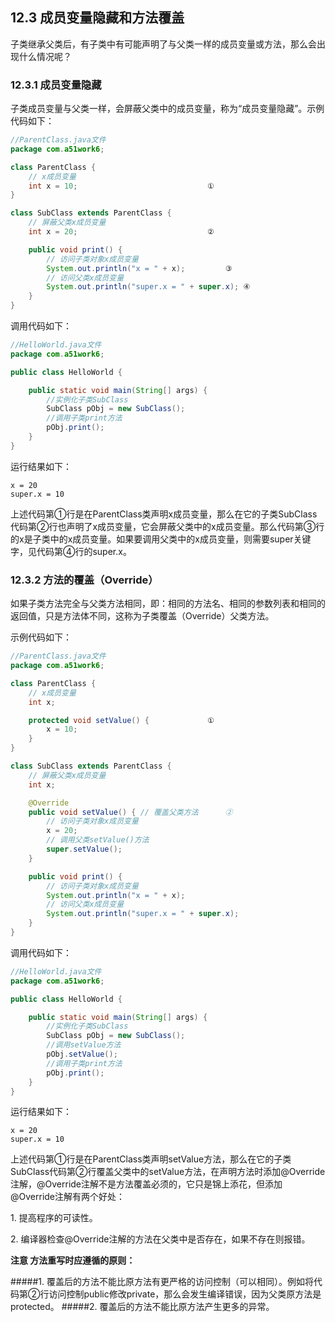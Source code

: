## 12.3 成员变量隐藏和方法覆盖

子类继承父类后，有子类中有可能声明了与父类一样的成员变量或方法，那么会出现什么情况呢？

### 12.3.1 成员变量隐藏

子类成员变量与父类一样，会屏蔽父类中的成员变量，称为“成员变量隐藏”。示例代码如下：


```java
//ParentClass.java文件
package com.a51work6;

class ParentClass {
    // x成员变量
    int x = 10;								①
}

class SubClass extends ParentClass {
	// 屏蔽父类x成员变量
    int x = 20;								②

    public void print() {
		// 访问子类对象x成员变量
		System.out.println("x = " + x);			③
		// 访问父类x成员变量
		System.out.println("super.x = " + super.x);	④
	}
}
```

调用代码如下：
	
```java
//HelloWorld.java文件
package com.a51work6;

public class HelloWorld {

	public static void main(String[] args) {
		//实例化子类SubClass
		SubClass pObj = new SubClass();
		//调用子类print方法
		pObj.print();
	}
}
```


运行结果如下：

	x = 20
	super.x = 10


上述代码第①行是在ParentClass类声明x成员变量，那么在它的子类SubClass代码第②行也声明了x成员变量，它会屏蔽父类中的x成员变量。那么代码第③行的x是子类中的x成员变量。如果要调用父类中的x成员变量，则需要super关键字，见代码第④行的super.x。

### 12.3.2 方法的覆盖（Override）

如果子类方法完全与父类方法相同，即：相同的方法名、相同的参数列表和相同的返回值，只是方法体不同，这称为子类覆盖（Override）父类方法。

示例代码如下：


```java
//ParentClass.java文件
package com.a51work6;

class ParentClass {
	// x成员变量
	int x;

	protected void setValue() {				①
		x = 10;
	}
}

class SubClass extends ParentClass {
	// 屏蔽父类x成员变量
	int x;

	@Override
	public void setValue() { // 覆盖父类方法		②
		// 访问子类对象x成员变量
		x = 20;
		// 调用父类setValue()方法
		super.setValue();			
	}

	public void print() {
		// 访问子类对象x成员变量
		System.out.println("x = " + x);
		// 访问父类x成员变量
		System.out.println("super.x = " + super.x);
	}
}
```


调用代码如下：


```java
//HelloWorld.java文件
package com.a51work6;

public class HelloWorld {

	public static void main(String[] args) {
		//实例化子类SubClass
		SubClass pObj = new SubClass();
		//调用setValue方法
		pObj.setValue();
		//调用子类print方法
		pObj.print();		
	}
}
```


运行结果如下：

	x = 20
	super.x = 10

上述代码第①行是在ParentClass类声明setValue方法，那么在它的子类SubClass代码第②行覆盖父类中的setValue方法，在声明方法时添加@Override注解，@Override注解不是方法覆盖必须的，它只是锦上添花，但添加@Override注解有两个好处：

1\. 提高程序的可读性。

2\. 编译器检查@Override注解的方法在父类中是否存在，如果不存在则报错。

**注意 方法重写时应遵循的原则：**

#####1.  覆盖后的方法不能比原方法有更严格的访问控制（可以相同）。例如将代码第②行访问控制public修改private，那么会发生编译错误，因为父类原方法是protected。
#####2.  覆盖后的方法不能比原方法产生更多的异常。
